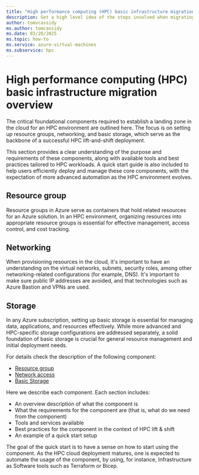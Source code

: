 ```yaml
---
title: "High performance computing (HPC) basic infrastructure migration overview"
description: Get a high level idea of the steps involved when migrating basic infrastructure components during a migration of high performance computing architecture.
author: tomvcassidy
ms.author: tomcassidy
ms.date: 03/20/2025
ms.topic: how-to
ms.service: azure-virtual-machines
ms.subservice: hpc
---
```


# High performance computing (HPC) basic infrastructure migration overview

The critical foundational components required to establish a landing zone in the cloud for an HPC environment are outlined here. The focus is on setting up resource groups, networking, and basic storage, which serve as the backbone of a successful HPC lift-and-shift deployment.

This section provides a clear understanding of the purpose and requirements of these components, along with available tools and best practices tailored to HPC workloads. A quick start guide is also included to help users efficiently deploy and manage these core components, with the expectation of more advanced automation as the HPC environment evolves.

## Resource group

Resource groups in Azure serve as containers that hold related resources for an Azure solution. In an HPC environment, organizing resources into appropriate resource groups is essential for effective management, access control, and cost tracking.

## Networking

When provisioning resources in the cloud, it's important to have an understanding on the virtual networks, subnets, security roles, among other networking-related configurations (for example, DNS). It's important to make sure public IP addresses are avoided, and that technologies such as Azure Bastion and VPNs are used.

## Storage

In any Azure subscription, setting up basic storage is essential for managing data, applications, and resources effectively. While more advanced and HPC-specific storage configurations are addressed separately, a solid foundation of basic storage is crucial for general resource management and initial deployment needs.

For details check the description of the following component:

- [Resource group](lift-and-shift-step-1-resource-group.md)
- [Network access](lift-and-shift-step-1-networking.md)
- [Basic Storage](lift-and-shift-step-1-storage.md)

Here we describe each component. Each section includes:

- An overview description of what the component is
- What the requirements for the component are (that is, what do we need from the component)
- Tools and services available
- Best practices for the component in the context of HPC lift & shift
- An example of a quick start setup

The goal of the quick start is to have a sense on how to start using the component. As the HPC cloud deployment matures, one is expected to automate the usage of the component, by using, for instance, Infrastructure as Software tools such as Terraform or Bicep.
